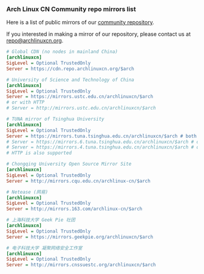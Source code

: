 ### Arch Linux CN Community repo mirrors list

Here is a list of public mirrors of our [community repository](https://github.com/archlinuxcn/repo).

If you interested in making a mirror of our repository, please contact us at repo@archlinuxcn.org.

```ini
# Global CDN (no nodes in mainland China)
[archlinuxcn]
SigLevel = Optional TrustedOnly
Server = https://cdn.repo.archlinuxcn.org/$arch
```

```ini
# University of Science and Technology of China
[archlinuxcn]
SigLevel = Optional TrustedOnly
Server = https://mirrors.ustc.edu.cn/archlinuxcn/$arch
# or with HTTP
# Server = http://mirrors.ustc.edu.cn/archlinuxcn/$arch
```

```ini
# TUNA mirror of Tsinghua University
[archlinuxcn]
SigLevel = Optional TrustedOnly
Server = https://mirrors.tuna.tsinghua.edu.cn/archlinuxcn/$arch # both IPv4 & IPv6
# Server = https://mirrors.6.tuna.tsinghua.edu.cn/archlinuxcn/$arch # only IPv6
# Server = https://mirrors.4.tuna.tsinghua.edu.cn/archlinuxcn/$arch # only IPv4
# HTTP is also supported
```

```ini
# Chongqing University Open Source Mirror Site
[archlinuxcn]
SigLevel = Optional TrustedOnly
Server = http://mirrors.cqu.edu.cn/archlinux-cn/$arch
```

```ini
# Netease (网易)
[archlinuxcn]
SigLevel = Optional TrustedOnly
Server = http://mirrors.163.com/archlinux-cn/$arch
```

```ini
# 上海科技大学 Geek Pie 社团
[archlinuxcn]
SigLevel = Optional TrustedOnly
Server = https://mirrors.geekpie.org/archlinuxcn/$arch
```

```ini
# 电子科技大学 凝聚网络安全工作室
[archlinuxcn]
SigLevel = Optional TrustedOnly
Server = http://mirrors.cnssuestc.org/archlinuxcn/$arch
```
